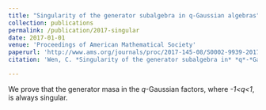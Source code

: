 ```yaml
---
title: "Singularity of the generator subalgebra in q-Gaussian algebras"
collection: publications
permalink: /publication/2017-singular
date: 2017-01-01
venue: 'Proceedings of American Mathematical Society'
paperurl: 'http://www.ams.org/journals/proc/2017-145-08/S0002-9939-2017-13481-9/S0002-9939-2017-13481-9.pdf'
citation: 'Wen, C. *Singularity of the generator subalgebra in* *q*-*Gaussian algebras*, Proceedings of American Mathematical Society, 145(8)(2017), pp. 3493-3500. <br>'

---
```


We prove that the generator masa in the *q*-Gaussian factors, where *-1<q<1*, is always singular.